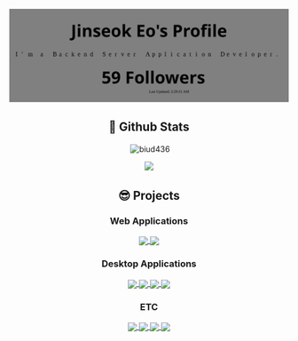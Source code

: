 <div align="center">
  
<p align="center"><img src="./profile.svg"></p>

## 🧳 Github Stats

<p>&nbsp;<img align="center" src="https://github-readme-stats.vercel.app/api?username=biud436&show_icons=true&locale=en&theme=monokai&count_private=true" alt="biud436" /></p>

<p> <img src="https://github-profile-summary-cards.vercel.app/api/cards/profile-details?username=biud436&theme=monokai"> </p>

## 😎 Projects

### Web Applications

  <a href="https://github.com/biud436/blog-front">
    <img align="center" src="https://github-readme-stats.vercel.app/api/pin/?username=biud436&repo=blog-front&theme=monokai"/>
  </a>

  <a href="https://github.com/biud436/blog-api-server">
    <img align="center" src="https://github-readme-stats.vercel.app/api/pin/?username=biud436&repo=blog-api-server&theme=monokai"/>
  </a>

### Desktop Applications

  <a href="https://github.com/biud436/InitialEditor">
    <img align="center" src="https://github-readme-stats.vercel.app/api/pin/?username=biud436&repo=InitialEditor&theme=monokai"/>
  </a>
  
  <a href="https://github.com/biud436/Initial2D">
    <img align="center" src="https://github-readme-stats.vercel.app/api/pin/?username=biud436&repo=Initial2D&theme=monokai"/>
  </a>  
  
  <a href="https://github.com/biud436/MV-App-Builder">
    <img align="center" src="https://github-readme-stats.vercel.app/api/pin/?username=biud436&repo=MV-App-Builder&theme=monokai"/>
  </a>    
  
  <a href="https://github.com/biud436/vscode-rgss-script-compiler">
    <img align="center" src="https://github-readme-stats.vercel.app/api/pin/?username=biud436&repo=vscode-rgss-script-compiler&theme=monokai"/>
  </a>    
  
### ETC
  
  <a href="https://github.com/biud436/MV">
    <img align="center" src="https://github-readme-stats.vercel.app/api/pin/?username=biud436&repo=MV&theme=monokai"/>
  </a>      
 
  <a href="https://github.com/biud436/MZ">
    <img align="center" src="https://github-readme-stats.vercel.app/api/pin/?username=biud436&repo=MZ&theme=monokai"/>
  </a>        
 
  <a href="https://github.com/biud436/RGSS3">
    <img align="center" src="https://github-readme-stats.vercel.app/api/pin/?username=biud436&repo=RGSS3&theme=monokai"/>
  </a>      

   <a href="https://github.com/biud436/Decrypter">
    <img align="center" src="https://github-readme-stats.vercel.app/api/pin/?username=biud436&repo=Decrypter&theme=monokai"/>
  </a>       
  
</div>
